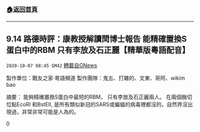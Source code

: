 ###  [:house:返回首頁](https://github.com/ourhimalayas/txt)
---

## 9.14 路德時評：康教授解讀閆博士報告 能精確置換S蛋白中的RBM  只有李放及石正麗【精華版粵語配音】
`2020-10-07 08:45 GM42` [轉載自GNews](https://gnews.org/zh-hant/408642/)

製作單位：戰友之家·粵語頻道
製作團隊：鬼五、打雜的、文東、哥阿、wikim bao



摘要：
能夠精確置換S蛋白中最短的RBM， 只有李放及石正麗兩人。 在兩個酶切位點EcoRI 和BstEII, 是所有類似新冠的SARS或蝙蝠的病毒裡都沒的，自然界沒出現過，非常非常可能是人為的。

0

